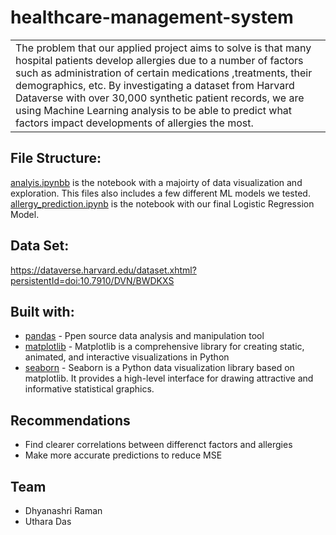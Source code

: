 # healthcare-management-system

<table>
<tr>
<td>
The problem that our applied project aims to solve is that many hospital patients develop allergies due to a number of factors such as administration of certain medications ,treatments, their demographics, etc. By investigating a dataset from Harvard Dataverse with over 30,000 synthetic patient records, we are using Machine Learning analysis to be able to predict what factors impact developments of allergies the most.

</td>
</tr>
</table>


## File Structure: 
[analyis.ipynbb](analyis.ipynbb) is the notebook with a majoirty of data visualization and exploration. This files also includes a few different ML models we tested.
[allergy_prediction.ipynb](allergy_prediction.ipynb) is the notebook with our final Logistic Regression Model.


## Data Set:

https://dataverse.harvard.edu/dataset.xhtml?persistentId=doi:10.7910/DVN/BWDKXS

## Built with:
- [pandas](https://pandas.pydata.org/) - Ppen source data analysis and manipulation tool
- [matplotlib](https://matplotlib.org/) - Matplotlib is a comprehensive library for creating static, animated, and interactive visualizations in Python
- [seaborn](https://seaborn.pydata.org/) - Seaborn is a Python data visualization library based on matplotlib. It provides a high-level interface for drawing attractive and informative statistical graphics.


## Recommendations
- Find clearer correlations between differenct factors and allergies
- Make more accurate predictions to reduce MSE

## Team
 - Dhyanashri Raman
 - Uthara Das
